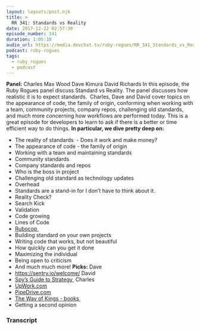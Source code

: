 ```yaml
---
layout: layouts/post.njk
title: >
  RR 341: Standards vs Reality
date: 2017-12-22 02:57:30
episode_number: 341
duration: 1:05:10
audio_url: https://media.devchat.tv/ruby-rogues/RR_341_Standards_vs_Reality.mp3
podcast: ruby-rogues
tags:
  - ruby_rogues
  - podcast
---
```


**Panel:** Charles Max Wood Dave Kimura David Richards In this episode, the Ruby Rogues panel discuss Standard vs Reality. The panel discusses how realistic it is to expect standards.&nbsp; Charles, Dave and David cover topics on the appearance of code, the family of origin, conforming when working with a team, community projects, company repos, challenging old standards, and much more concerning how workflows are performed today. This is a great episode for developers to learn to ask if there is a better or time efficient way to do things. **In particular, we dive pretty deep on:&nbsp;**

- The reality of standards&nbsp; - Does it work and make money?
- The appearance of code - the family of origin
- Working with a team and maintaining standards
- Community standards
- Company standards and repos
- Who is the boss in project
- Challenging old standard as technology updates
- Overhead
- Standards are a stand-in for I don’t have to think about it.
- Reality Check?
- Search Kick
- Validation
- Code growing
- Lines of Code
- [Rubocop&nbsp;](http://batsov.com/rubocop/)
- Building standard on your own projects
- Writing code that works, but not beautiful
- How quickly can you get it done
- Maximizing the individual
- Being open to criticism
- And much much more!
  **Picks:** Dave
- https://sentry.io/welcome/
  David
- [Spy’s Guide to Strategy&nbsp;](https://www.amazon.com/Spys-Guide-Strategy-Kindle-Single-ebook/dp/B074DZQZBY)
  Charles
- [UpWork.com](http://UpWork.com)
- [PipeDrive.com](http://PipeDrive.com)
- [The Way of Kings - books&nbsp;](https://www.amazon.com/Way-Kings-Brandon-Sanderson/dp/0765365278)
- Getting a second opinion

### Transcript
